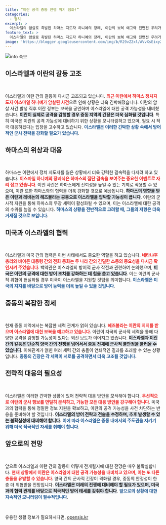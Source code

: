 ```yaml
---
title: “이란 공격 중동 전쟁 위기 점화!”
categories:
  - 정치
excerpt: >
  이스라엘의 암살로 촉발된 하마스 지도자 하니예의 장례, 이란의 보복 예고와 전면전 우려가 수면 위로. 미국도 긴장 속 대응 준비 중! 중동의 불꽃이 다시 타오를까?
feature_text: >
  이스라엘의 암살로 촉발된 하마스 지도자 하니예의 장례, 이란의 보복 예고와 전면전 우려가 수면 위로. 미국도 긴장 속 대응 준비 중! 중동의 불꽃이 다시 타오를까?
image: 'https://blogger.googleusercontent.com/img/b/R29vZ2xl/AVvXsEixyZcFfHzMRdzZMjFBmAUKJYCLCGyLL1o632UiGVXcaFdKo_bkvkuCioo0uUKlGfBVcT3P84aROyZIXSBEx3Aw5nCQ3pTgDom1WDC4m8eifvWiAmWEEVb4x6G_l8C0QH225ldMjyaFvpxGEBGNO37VmDTDMHGhJPq73UglMfDca1-0aw/s1600/blogspot.png'
---
```


<p><img src="https://blogger.googleusercontent.com/img/b/R29vZ2xl/AVvXsEixyZcFfHzMRdzZMjFBmAUKJYCLCGyLL1o632UiGVXcaFdKo_bkvkuCioo0uUKlGfBVcT3P84aROyZIXSBEx3Aw5nCQ3pTgDom1WDC4m8eifvWiAmWEEVb4x6G_l8C0QH225ldMjyaFvpxGEBGNO37VmDTDMHGhJPq73UglMfDca1-0aw/s1600/blogspot.png" alt="info 속보" /></p>

<h2 data-ke-size="size26">이스라엘과 이란의 갈등 고조</h2>

<p data-ke-size="size16">&nbsp;</p>

<p>이스라엘과 이란 간의 갈등이 다시금 고조되고 있습니다. <b><span style="color: #ee2323;">최근 이란에서 하마스 정치지도자 이스마일 하니예가 암살된 사건</span></b>으로 인해 상황은 더욱 긴박해졌습니다. 이란의 암살 사건 발생 직후 이란 정부는 보복을 공언하며 이스라엘에 대한 공격 가능성을 내비쳤습니다. <b><span style="background-color: #21538527;">이란이 실제로 공격을 감행할 경우 중동 지역의 긴장은 더욱 심화될 것입니다</span></b>. 특히 미국은 이란의 공격 가능성에 대비하기 위한 상황을 모니터링하고 있으며, 필요 시 적극 대응하겠다는 입장을 고수하고 있습니다. <b><span style="color: #1a5490;">이스라엘은 이러한 긴박한 상황 속에서 방어적인 군사 전략을 강화할 필요가 있습니다</span></b>.</p>

<h2 data-ke-size="size26">하마스의 위상과 대응</h2>

<p data-ke-size="size16">&nbsp;</p>

<p>하마스는 이란에서 정치 지도자를 잃은 상황에서 더욱 강력한 결속력을 다지려 하고 있습니다. <b><span style="color: #ee2323;">이스마일 하니예의 장례식은 하마스의 집단 결속을 보여주는 중요한 이벤트로 자리 잡고 있습니다</span></b>. 이번 사건은 하마스에게 신뢰성을 높일 수 있는 기회로 작용할 수 있으며, 이란 또한 하마스와의 협력을 더욱 강화할 것으로 예상됩니다. <b><span style="background-color: #21538527;">하마스의 영향을 받은 이란과 레바논의 헤즈볼라는 공동으로 이스라엘을 압박할 가능성이 큽니다</span></b>. 이란의 군사적 지원을 통해 하마스의 무장 세력이 활성화될 수 있으며, 이는 이스라엘에 대한 공격의 수위를 높일 수 있습니다. <b><span style="color: #1a5490;">하마스의 상황을 전반적으로 고려할 때, 그들의 저항은 더욱 거세질 것으로 보입니다</span></b>.</p>

<h2 data-ke-size="size26">미국과 이스라엘의 협력</h2>

<p data-ke-size="size16">&nbsp;</p>

<p>이스라엘과 미국 간의 협력은 이번 사태에서도 중요한 역할을 하고 있습니다. <b><span style="color: #ee2323;">네타냐후 총리와 바이든 대통령 간의 전화 통화는 두 나라 간의 긴밀한 소통의 중요성을 다시금 확인시켜 주었습니다</span></b>. 백악관은 이스라엘의 방어적 군사 작전과 관련하여 논의했으며, <b><span style="background-color: #21538527;">미국은 이란의 공격에 대한 방어 조치를 강화하는 데 힘을 쏟고 있습니다</span></b>. 이는 이란의 군사적 위협이 현실화될 경우 미국이 이스라엘을 지원할 것임을 의미합니다. <b><span style="color: #1a5490;">이스라엘은 미국의 지지를 바탕으로 방어 능력을 더욱 높일 수 있을 것입니다</span></b>.</p>

<h2 data-ke-size="size26">중동의 복잡한 정세</h2>

<p data-ke-size="size16">&nbsp;</p>

<p>현재 중동 지역에서는 복잡한 세력 관계가 얽혀 있습니다. <b><span style="color: #ee2323;">헤즈볼라는 이란의 지지를 받으며 이스라엘에 대한 보복을 예고하고 있습니다</span></b>. 이란이 자국의 군사적 세력을 통해 다양한 공격을 감행할 가능성이 있다는 외신 보도가 이어지고 있습니다. <b><span style="background-color: #21538527;">이스라엘과 이란 간의 갈등은 단순히 양국 간의 전쟁을 넘어서서 중동 전체에 군사적 불안정을 불러올 수 있습니다</span></b>. 이해관계가 얽힌 여러 세력 간의 충돌이 연쇄적인 결과를 초래할 수 있는 상황입니다. <b><span style="color: #1a5490;">중동의 긴장은 각 세력이 서로를 공격하면서 더욱 고조될 것입니다</span></b>.</p>

<h2 data-ke-size="size26">전략적 대응의 필요성</h2>

<p data-ke-size="size16">&nbsp;</p>

<p>이스라엘은 이러한 긴박한 상황에 있어 전략적 대응 방안을 모색해야 합니다. <b><span style="color: #ee2323;">우선적으로 이란의 군사 행보를 면밀히 분석하고, 가능한 모든 대응 방안을 강구해야 합니다</span></b>. 미국과의 협력을 통해 정밀한 정보 지원을 확보하고, 이란의 공격 가능성을 사전 차단하는 반응을 준비해야 할 것입니다. <b><span style="background-color: #21538527;">이스라엘의 방어 전략과 전술을 수정하며, 추후 발생할 수 있는 불확실성에 대비해야 합니다</span></b>. <b><span style="color: #1a5490;">이에 따라 이스라엘은 중동 내에서의 주도권을 지키기 위해 더욱 적극적인 자세를 취해야 합니다</span></b>.</p>

<h2 data-ke-size="size26">앞으로의 전망</h2>

<p data-ke-size="size16">&nbsp;</p>

<p>앞으로 이스라엘과 이란 간의 갈등이 어떻게 전개될지에 대한 전망은 매우 불확실합니다. <b><span style="color: #ee2323;">현재 상황에서 이란은 이스라엘에 대한 공격 가능성을 내비치고 있으며, 이는 또 다른 충돌을 유발할 수 있습니다</span></b>. 양국 간의 군사적 긴장이 격화될 경우, 중동의 안정성이 한층 더 위협받을 전망입니다. <b><span style="background-color: #21538527;">이스라엘은 미래의 전쟁에 대비해야 할 필요가 있으며, 미국과의 협력 관계를 바탕으로 적극적인 방어 태세를 갖춰야 합니다</span></b>. <b><span style="color: #1a5490;">앞으로의 상황에 대한 지속적인 모니터링이 필수적입니다</span></b>.</p>

<p data-ke-size="size16">&nbsp;</p>
유용한 생활 정보가 필요하시다면, <a href="https://opensis.kr" rel="dofollow">opensis.kr</a>



